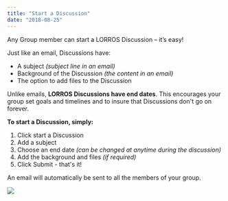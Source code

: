 ```yaml
---
title: "Start a Discussion"
date: "2018-08-25"
---
```


Any Group member can start a LORROS Discussion – it’s easy!

Just like an email, Discussions have:
* A subject *(subject line in an email)*
* Background of the Discussion *(the content in an email)*
* The option to add files to the Discussion

Unlike emails, **LORROS Discussions have end dates**. This encourages your group set goals and timelines and to insure that Discussions don't go on forever.

**To start a Discussion, simply:**
1. Click start a Discussion
2. Add a subject
3. Choose an end date *(can be changed at anytime during the discussion)*
4. Add the background and files *(if required)*
5. Click Submit - that's it!

An email will automatically be sent to all the members of your group.

![](https://s3.ca-central-1.amazonaws.com/lorros2.data/onlineManual/start-discussion.gif)